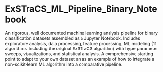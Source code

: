 # ExSTraCS_ML_Pipeline_Binary_Notebook
An rigorous, well documented machine learning analysis pipeline for binary classification datasets assembled as a Jupyter Notebook. Includes exploratory analysis, data processing, feature processing, ML modeling (11 algorithms, including the original ExSTraCS algorithm) with hyperparameter sweeps, visualizations, and statistical analysis. A comprehensive starting point to adapt to your own dataset an as an example of how to integrate a non-scikit-learn ML algorithm into a comparative pipeline.
